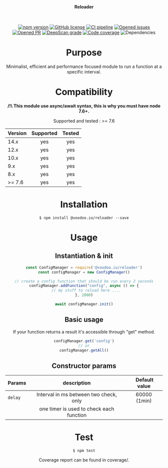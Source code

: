 <div align="center">
<b>Reloader</b><br/>
<br/><br/>

[![npm version](https://badge.fury.io/js/%40voodoo.io%2Freloader.svg)](https://badge.fury.io/js/%40voodoo.io%2Freloader)
[![GitHub license](https://img.shields.io/github/license/VoodooTeam/reloader)](https://github.com/VoodooTeam/reloader/blob/master/LICENSE)
[![CI pipeline](https://github.com/VoodooTeam/reloader/workflows/Node.js%20CI/badge.svg)](https://github.com/VoodooTeam/reloader/actions?query=workflow%3A%22Node.js+CI%22)
[![Opened issues](https://img.shields.io/github/issues-raw/VoodooTeam/reloader)](https://github.com/VoodooTeam/reloader/issues)
[![Opened PR](https://img.shields.io/github/issues-pr-raw/VoodooTeam/reloader)](https://github.com/VoodooTeam/reloader/pulls)
[![DeepScan grade](https://deepscan.io/api/teams/12068/projects/15412/branches/307225/badge/grade.svg)](https://deepscan.io/dashboard#view=project&tid=12068&pid=15412&bid=307225)
[![Code coverage](https://codecov.io/gh/VoodooTeam/reloader/branch/master/graph/badge.svg)](https://codecov.io/gh/VoodooTeam/reloader)
![Dependencies](https://img.shields.io/david/VoodooTeam/reloader)



# Purpose

Minimalist, efficient and performance focused module to run a function at a specific interval.

# Compatibility

**/!\ This module use async/await syntax, this is why you must have node 7.6+.**

Supported and tested : >= 7.6

| Version       | Supported     | Tested         |
| ------------- |:-------------:|:--------------:|
| 14.x          | yes           | yes            |
| 12.x          | yes           | yes            |
| 10.x          | yes           | yes            |
| 9.x           | yes           | yes            |
| 8.x           | yes           | yes            |
| >= 7.6        | yes           | yes            |

# Installation

```console
$ npm install @voodoo.io/reloader --save
```

# Usage

## Instantiation & init

```javascript
const ConfigManager = require('@voodoo.io/reloader')
const configManager = new ConfigManager()

// create a config function that should be run every 2 seconds
configManager.addFunction("config", async () => {
  // my stuff to reload here ....
}, 2000)

await configManager.init()

```

## Basic usage

If your function returns a result it's accessible through "get" method.

```javascript
configManager.get('config')
// or
configManager.getAll()

```

## Constructor params

| Params             | description                              | Default value  |
| -------------------|:----------------------------------------:|:--------------:|
| `delay`            | Interval in ms between two check, only   | 60000    (1min)|
|                    | one timer is used to check each function |                |


# Test

```console
$ npm test
```

Coverage report can be found in coverage/.
